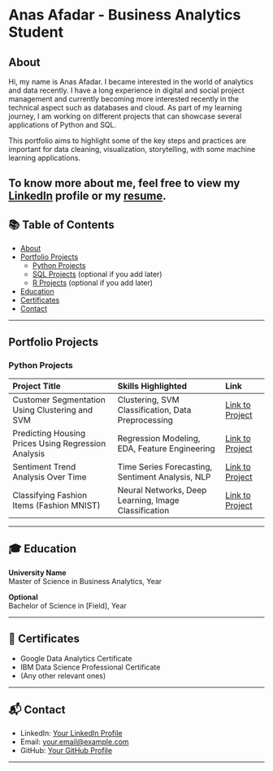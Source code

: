 # Anas Afadar - Business Analytics Student

## About

Hi, my name is Anas Afadar. 
I became interested in the world of analytics and data recently. I have a long experience in digital and social project management and currently becoming more interested recently in the technical aspect such as databases and cloud.
As part of my learning journey, I am working on different projects that can showcase several applications of Python and SQL. 

This portfolio aims to highlight some of the key steps and practices are important for data cleaning, visualization, storytelling, with some machine learning applications. 

To know more about me, feel free to view my [LinkedIn](https://www.linkedin.com/in/anas-k-afadar/) profile or my [resume](https://github.com/theafadar/Business-Analytics-Portfolio/blob/main/Anas%20Afadar%20-%20Bauer%20Resume.pdf).
---

## 📚 Table of Contents

- [About](#about)
- [Portfolio Projects](#portfolio-projects)
  - [Python Projects](#python-projects)
  - [SQL Projects](#sql-projects) (optional if you add later)
  - [R Projects](#r-projects) (optional if you add later)
- [Education](#education)
- [Certificates](#certificates)
- [Contact](#contact)

---

## Portfolio Projects

### Python Projects

| Project Title | Skills Highlighted | Link |
|:---|:---|:---|
| Customer Segmentation Using Clustering and SVM | Clustering, SVM Classification, Data Preprocessing | [Link to Project](link) |
| Predicting Housing Prices Using Regression Analysis | Regression Modeling, EDA, Feature Engineering | [Link to Project](link) |
| Sentiment Trend Analysis Over Time | Time Series Forecasting, Sentiment Analysis, NLP | [Link to Project](link) |
| Classifying Fashion Items (Fashion MNIST) | Neural Networks, Deep Learning, Image Classification | [Link to Project](link) |

---

## 🎓 Education

**University Name**  
Master of Science in Business Analytics, Year

**Optional**  
Bachelor of Science in [Field], Year

---

## 📜 Certificates

- Google Data Analytics Certificate
- IBM Data Science Professional Certificate
- (Any other relevant ones)

---

## 📬 Contact

- LinkedIn: [Your LinkedIn Profile](link)
- Email: your.email@example.com
- GitHub: [Your GitHub Profile](link)

---

